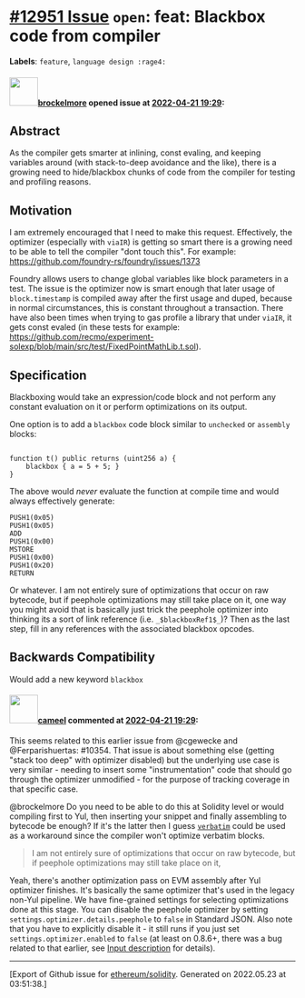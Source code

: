# [\#12951 Issue](https://github.com/ethereum/solidity/issues/12951) `open`: feat: Blackbox code from compiler
**Labels**: `feature`, `language design :rage4:`


#### <img src="https://avatars.githubusercontent.com/u/31553173?u=fbe6c6b8d63f693b8367103acdd1299b31961d12&v=4" width="50">[brockelmore](https://github.com/brockelmore) opened issue at [2022-04-21 19:29](https://github.com/ethereum/solidity/issues/12951):

## Abstract
As the compiler gets smarter at inlining, const evaling, and keeping variables around (with stack-to-deep avoidance and the like), there is a growing need to hide/blackbox chunks of code from the compiler for testing and profiling reasons. 

## Motivation

I am extremely encouraged that I need to make this request. Effectively, the optimizer (especially with `viaIR`) is getting so smart there is a growing need to be able to tell the compiler "dont touch this". For example: https://github.com/foundry-rs/foundry/issues/1373

Foundry allows users to change global variables like block parameters in a test. The issue is the optimizer now is smart enough that later usage of `block.timestamp` is compiled away after the first usage and duped, because in normal circumstances, this is constant throughout a transaction. There have also been times when trying to gas profile a library that under `viaIR`, it gets const evaled (in these tests for example: https://github.com/recmo/experiment-solexp/blob/main/src/test/FixedPointMathLib.t.sol).

## Specification
Blackboxing would take an expression/code block and not perform any constant evaluation on it or perform optimizations on its output.

One option is to add a `blackbox` code block similar to `unchecked` or `assembly` blocks:
```solidity

function t() public returns (uint256 a) {
    blackbox { a = 5 + 5; }
}
```

The above would *never* evaluate the function at compile time and would always effectively generate:
```
PUSH1(0x05)
PUSH1(0x05)
ADD
PUSH1(0x00)
MSTORE
PUSH1(0x00)
PUSH1(0x20)
RETURN
```

Or whatever. I am not entirely sure of optimizations that occur on raw bytecode, but if  peephole optimizations may still take place on it, one way you might avoid that is basically just trick the peephole optimizer into thinking its a sort of link reference (i.e. `_$blackboxRef1$_`)? Then as the last step, fill in any references with the associated blackbox opcodes. 

## Backwards Compatibility
Would add a new keyword `blackbox` 

#### <img src="https://avatars.githubusercontent.com/u/137030?v=4" width="50">[cameel](https://github.com/cameel) commented at [2022-04-21 19:29](https://github.com/ethereum/solidity/issues/12951#issuecomment-1110070190):

This seems related to this earlier issue from @cgewecke and @Ferparishuertas: #10354. That issue is about something else (getting "stack too deep" with optimizer disabled) but the underlying use case is very similar - needing to insert some "instrumentation" code that should go through the optimizer unmodified - for the purpose of tracking coverage in that specific case.

@brockelmore Do you need to be able to do this at Solidity level or would compiling first to Yul, then inserting your snippet and finally assembling to bytecode be enough? If it's the latter then I guess [`verbatim`](https://docs.soliditylang.org/en/latest/yul.html#verbatim) could be used as a workaround since the compiler won't optimize verbatim blocks.

> I am not entirely sure of optimizations that occur on raw bytecode, but if peephole optimizations may still take place on it,

Yeah, there's another optimization pass on EVM assembly after Yul optimizer finishes. It's basically the same optimizer that's used in the legacy non-Yul pipeline. We have fine-grained settings for selecting optimizations done at this stage. You can disable the peephole optimizer by setting `settings.optimizer.details.peephole` to `false` in Standard JSON. Also note that you have to explicitly disable it - it still runs if you just set `settings.optimizer.enabled` to `false` (at least on 0.8.6+, there was a bug related to that earlier, see [Input description](https://docs.soliditylang.org/en/latest/using-the-compiler.html#input-description) for details).


-------------------------------------------------------------------------------



[Export of Github issue for [ethereum/solidity](https://github.com/ethereum/solidity). Generated on 2022.05.23 at 03:51:38.]

